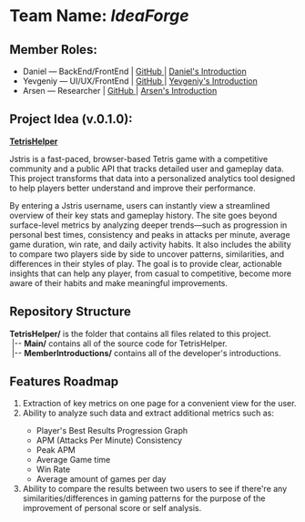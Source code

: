 <h1>Team Name: <i>IdeaForge</i></h1>

<h2>Member Roles:</h2>
<ul>
	<li>Daniel — BackEnd/FrontEnd | <a href="https://github.com/AtomicRecall/">GitHub </a> | <a href="https://github.com/yevexe/3140ProjectsRepo/blob/main/TetrisHelper/MemberIntroductions/Daniel/SelfIntroduction.html">Daniel's Introduction</a></li>
	<li>Yevgeniy — UI/UX/FrontEnd | <a href="https://github.com/yevexe/">GitHub </a> | <a href="https://github.com/yevexe/3140ProjectsRepo/blob/main/TetrisHelper/MemberIntroductions/Yevgeniy/index.html">Yevgeniy's Introduction</a></li>
	<li>Arsen — Researcher | <a href="https://github.com/YaArsen">GitHub </a> | <a href= "https://github.com/yevexe/3140ProjectsRepo/blob/main/TetrisHelper/MemberIntroductions/Arsen/index.html">Arsen's Introduction</a></li>
</ul>

<h2>Project Idea <b>(v.0.1.0)</b>:</h2>
<p><b><a href="https://yevexe.github.io/3140ProjectsRepo/TetrisHelper/main/index.html">TetrisHelper</a></b></p>
<p>Jstris is a fast-paced, browser-based Tetris game with a competitive community and a public API that tracks detailed user and gameplay data. This project transforms that data into a personalized analytics tool designed to help players better understand and improve their performance.

By entering a Jstris username, users can instantly view a streamlined overview of their key stats and gameplay history. The site goes beyond surface-level metrics by analyzing deeper trends—such as progression in personal best times, consistency and peaks in attacks per minute, average game duration, win rate, and daily activity habits. It also includes the ability to compare two players side by side to uncover patterns, similarities, and differences in their styles of play. The goal is to provide clear, actionable insights that can help any player, from casual to competitive, become more aware of their habits and make meaningful improvements.</p>

<h2>Repository Structure</h2>
<p>
	<b>TetrisHelper/</b> is the folder that contains all files related to this project.<br> 
	&nbsp;|-- <b>Main/</b> contains all of the source code for TetrisHelper.<br>
	&nbsp;|-- <b>MemberIntroductions/</b> contains all of the developer's introductions. <br>

 <h2>Features Roadmap</h2>
 <ol>
	 <li>Extraction of key metrics on one page for a convenient view for the user.</li>
	 <li>Ability to analyze such data and extract additional metrics such as:</li>
	 	<ul>
			<li>Player's Best Results Progression Graph</li>
			<li>APM (Attacks Per Minute) Consistency</li>
			<li>Peak APM</li>
			<li>Average Game time</li>
			<li>Win Rate</li>
			<li>Average amount of games per day</li>
		</ul>
	 <li>Ability to compare the results between two users to see if there're any 
		 similarities/differences in gaming patterns for the purpose of the 
		 improvement of personal score or self analysis.</li>
 </ol>
</p>
